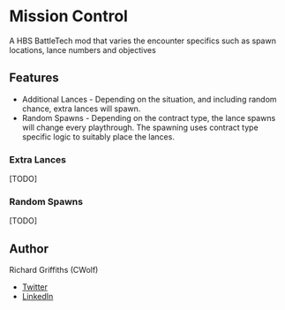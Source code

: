 # Mission Control

A HBS BattleTech mod that varies the encounter specifics such as spawn locations, lance numbers and objectives

## Features

* Additional Lances - Depending on the situation, and including random chance, extra lances will spawn.
* Random Spawns - Depending on the contract type, the lance spawns will change every playthrough. The spawning uses contract type specific logic to suitably place the lances.

### Extra Lances

[TODO]

### Random Spawns

[TODO]

## Author

Richard Griffiths (CWolf)
  * [Twitter](https://twitter.com/CWolf)
  * [LinkedIn](https://www.linkedin.com/in/richard-griffiths-436b7a19/)